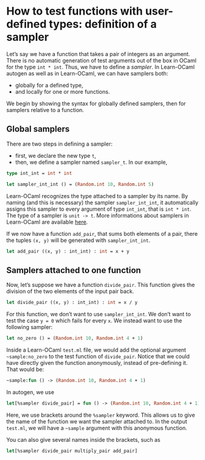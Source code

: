 # How to test functions with user-defined types: definition of a sampler

Let’s say we have a function that takes a pair of integers as an argument.
There is no automatic generation of test arguments out of the box in OCaml for
the type `int * int`. Thus, we have to define a *sampler*. In Learn-OCaml
autogen as well as in Learn-OCaml, we can have samplers both:
- globally for a defined type,
- and locally for one or more functions.

We begin by showing the syntax for globally defined samplers, then for samplers
relative to a function.

## Global samplers

There are two steps in defining a sampler:
- first, we declare the new type `t`,
- then, we define a sampler named `sampler_t`.
In our example,
```ocaml
type int_int = int * int

let sampler_int_int () = (Random.int 10, Random.int 5)
```

Learn-OCaml recognizes the type attached to a sampler by its name. By naming
(and this is necessary) the sampler `sampler_int_int`, it automatically assigns
this sampler to every argument of type `int_int`, that is `int * int`. The type
of a sampler is `unit -> t`. More informations about samplers in Learn-OCaml
are available
[here](https://github.com/ocaml-sf/learn-ocaml/blob/master/docs/howto-write-exercises.md).

If we now have a function `add_pair`, that sums both elements of a pair, there
the tuples `(x, y)` will be generated with `sampler_int_int`.
```ocaml
let add_pair ((x, y) : int_int) : int = x + y
```

## Samplers attached to one function

Now, let’s suppose we have a function `divide_pair`. This function gives the
division of the two elements of the input pair back.
```ocaml
let divide_pair ((x, y) : int_int) : int = x / y
```
For this function, we don’t want to use `sampler_int_int`. We don’t want to
test the case `y = 0` which fails for every `x`. We instead want to use the
following sampler:
```ocaml
let no_zero () = (Random.int 10, Random.int 4 + 1)
```

Inside a Learn-OCaml `test.ml` file, we would add the optional argument
`~sample:no_zero` to the test function of `divide_pair`. Notice that we could
have directly given the function anonymously, instead of pre-defining it. That
would be:
```ocaml
~sample:fun () -> (Random.int 10, Random.int 4 + 1)
```

In autogen, we use
```ocaml
let[%sampler divide_pair] = fun () -> (Random.int 10, Random.int 4 + 1)
```

Here, we use brackets around the `%sampler` keyword. This allows us to give the
name of the function we want the sampler attached to. In the output `test.ml`,
we will have a `~sample` argument with this anonymous function.

You can also give several names inside the brackets, such as
```ocaml
let[%sampler divide_pair multiply_pair add_pair]
```
